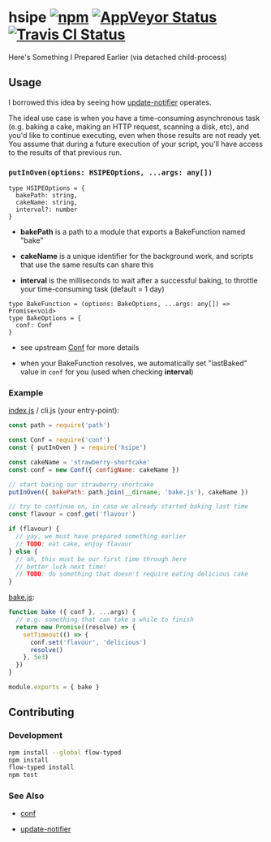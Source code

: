 # hsipe [![npm](https://img.shields.io/npm/v/hsipe.svg?maxAge=2592000)](https://www.npmjs.com/package/hsipe) [![AppVeyor Status](https://ci.appveyor.com/api/projects/status/5b1rgrk0fn3kpbfq?svg=true)](https://ci.appveyor.com/project/jokeyrhyme/hsipe-js) [![Travis CI Status](https://travis-ci.org/jokeyrhyme/hsipe.js.svg?branch=master)](https://travis-ci.org/jokeyrhyme/hsipe.js)

Here's Something I Prepared Earlier (via detached child-process)


## Usage

I borrowed this idea by seeing how [update-notifier](https://github.com/yeoman/update-notifier) operates.

The ideal use case is when you have a time-consuming asynchronous task
(e.g. baking a cake, making an HTTP request, scanning a disk, etc),
and you'd like to continue executing,
even when those results are not ready yet.
You assume that during a future execution of your script,
you'll have access to the results of that previous run.


### `putInOven(options: HSIPEOptions, ...args: any[])`

```flowtype
type HSIPEOptions = {
  bakePath: string,
  cakeName: string,
  interval?: number
}
```

-   **bakePath** is a path to a module that exports a BakeFunction named "bake"

-   **cakeName** is a unique identifier for the background work,
  and scripts that use the same results can share this

-   **interval** is the milliseconds to wait after a successful baking,
  to throttle your time-consuming task (default = 1 day)


```flowtype
type BakeFunction = (options: BakeOptions, ...args: any[]) => Promise<void>
type BakeOptions = {
  conf: Conf
}
```

-   see upstream [Conf](https://github.com/sindresorhus/conf) for more details

-   when your BakeFunction resolves, we automatically set "lastBaked" value in `conf` for you (used when checking **interval**)


### Example

[index.js](./example/index.js) / cli.js (your entry-point):

```js
const path = require('path')

const Conf = require('conf')
const { putInOven } = require('hsipe')

const cakeName = 'strawberry-shortcake'
const conf = new Conf({ configName: cakeName })

// start baking our strawberry-shortcake
putInOven({ bakePath: path.join(__dirname, 'bake.js'), cakeName })

// try to continue on, in case we already started baking last time
const flavour = conf.get('flavour')

if (flavour) {
  // yay, we must have prepared something earlier
  // TODO: eat cake, enjoy flavour
} else {
  // ah, this must be our first time through here
  // better luck next time!
  // TODO: do something that doesn't require eating delicious cake
}
```

[bake.js](./example/bake.js):

```js
function bake ({ conf }, ...args) {
  // e.g. something that can take a while to finish
  return new Promise((resolve) => {
    setTimeout(() => {
      conf.set('flavour', 'delicious')
      resolve()
    }, 5e3)
  })
}

module.exports = { bake }
```


## Contributing

### Development

```sh
npm install --global flow-typed
npm install
flow-typed install
npm test
```


### See Also

-   [conf](https://github.com/sindresorhus/conf)

-   [update-notifier](https://github.com/yeoman/update-notifier)
